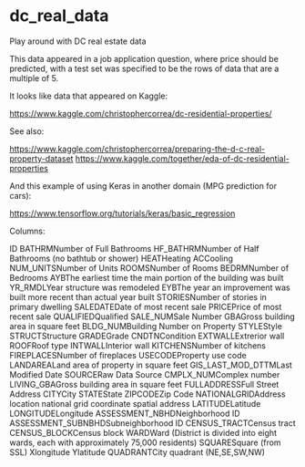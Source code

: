# dc_real_data

Play around with DC real estate data

This data appeared in a job application question, where price should be predicted,
with a test set was specified to be the rows of data that are a multiple of 5.

It looks like data that appeared on Kaggle:

https://www.kaggle.com/christophercorrea/dc-residential-properties/

See also:

https://www.kaggle.com/christophercorrea/preparing-the-d-c-real-property-dataset
https://www.kaggle.com/together/eda-of-dc-residential-properties

And this example of using Keras in another domain (MPG prediction for cars):

https://www.tensorflow.org/tutorials/keras/basic_regression

Columns:

ID
BATHRMNumber of Full Bathrooms
HF_BATHRMNumber of Half Bathrooms (no bathtub or shower)
HEATHeating
ACCooling
NUM_UNITSNumber of Units
ROOMSNumber of Rooms
BEDRMNumber of Bedrooms
AYBThe earliest time the main portion of the building was built
YR_RMDLYear structure was remodeled
EYBThe year an improvement was built more recent than actual year built
STORIESNumber of stories in primary dwelling
SALEDATEDate of most recent sale
PRICEPrice of most recent sale
QUALIFIEDQualified
SALE_NUMSale Number
GBAGross building area in square feet
BLDG_NUMBuilding Number on Property
STYLEStyle
STRUCTStructure
GRADEGrade
CNDTNCondition
EXTWALLExtrerior wall
ROOFRoof type
INTWALLInterior wall
KITCHENSNumber of kitchens
FIREPLACESNumber of fireplaces
USECODEProperty use code
LANDAREALand area of property in square feet
GIS_LAST_MOD_DTTMLast Modified Date
SOURCERaw Data Source
CMPLX_NUMComplex number
LIVING_GBAGross building area in square feet
FULLADDRESSFull Street Address
CITYCity
STATEState
ZIPCODEZip Code
NATIONALGRIDAddress location national grid coordinate spatial address
LATITUDELatitude
LONGITUDELongitude
ASSESSMENT_NBHDNeighborhood ID
ASSESSMENT_SUBNBHDSubneighborhood ID
CENSUS_TRACTCensus tract
CENSUS_BLOCKCensus block
WARDWard (District is divided into eight wards, each with approximately 75,000 residents)
SQUARESquare (from SSL)
Xlongitude
Ylatitude
QUADRANTCity quadrant (NE,SE,SW,NW)
